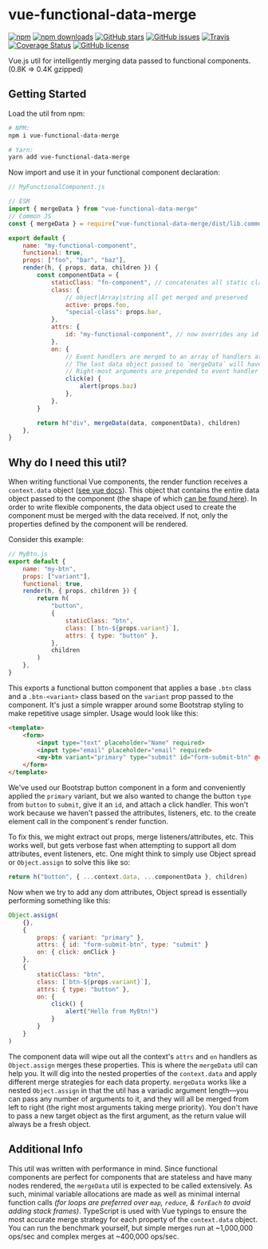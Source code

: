 # vue-functional-data-merge

[![npm](https://img.shields.io/npm/v/vue-functional-data-merge.svg?style=for-the-badge)](https://img.shields.io/npm/v/vue-functional-data-merge)
[![npm downloads](https://img.shields.io/npm/dt/vue-functional-data-merge.svg?style=for-the-badge)](https://www.npmjs.com/package/vue-functional-data-merge)
[![GitHub stars](https://img.shields.io/github/stars/alexsasharegan/vue-functional-data-merge.svg?style=for-the-badge)](https://github.com/alexsasharegan/vue-functional-data-merge/stargazers)
[![GitHub issues](https://img.shields.io/github/issues/alexsasharegan/vue-functional-data-merge.svg?style=for-the-badge)](https://github.com/alexsasharegan/vue-functional-data-merge/issues)
[![Travis](https://img.shields.io/travis/alexsasharegan/vue-functional-data-merge.svg?style=for-the-badge)](https://github.com/alexsasharegan/vue-functional-data-merge)
[![Coverage Status](https://img.shields.io/coveralls/github/alexsasharegan/vue-functional-data-merge.svg?style=for-the-badge)](https://coveralls.io/github/alexsasharegan/vue-functional-data-merge)
[![GitHub license](https://img.shields.io/github/license/alexsasharegan/vue-functional-data-merge.svg?style=for-the-badge)](https://github.com/alexsasharegan/vue-functional-data-merge/blob/master/LICENSE.md)

Vue.js util for intelligently merging data passed to functional components. (0.8K => 0.4K gzipped)

## Getting Started

Load the util from npm:

```sh
# NPM:
npm i vue-functional-data-merge

# Yarn:
yarn add vue-functional-data-merge
```

Now import and use it in your functional component declaration:

```js
// MyFunctionalComponent.js

// ESM
import { mergeData } from "vue-functional-data-merge"
// Common JS
const { mergeData } = require("vue-functional-data-merge/dist/lib.common.js")

export default {
	name: "my-functional-component",
	functional: true,
	props: ["foo", "bar", "baz"],
	render(h, { props, data, children }) {
		const componentData = {
			staticClass: "fn-component", // concatenates all static classes
			class: {
				// object|Array|string all get merged and preserved
				active: props.foo,
				"special-class": props.bar,
			},
			attrs: {
				id: "my-functional-component", // now overrides any id placed on the component
			},
			on: {
				// Event handlers are merged to an array of handlers at each event.
				// The last data object passed to `mergeData` will have it's event handlers called first.
				// Right-most arguments are prepended to event handler array.
				click(e) {
					alert(props.baz)
				},
			},
		}

		return h("div", mergeData(data, componentData), children)
	},
}
```

## Why do I need this util?

When writing functional Vue components, the render function receives a `context.data` object
([see vue docs](https://vuejs.org/v2/guide/render-function.html#Functional-Components)). This object that contains the
entire data object passed to the component (the shape of which
[can be found here](https://vuejs.org/v2/guide/render-function.html#The-Data-Object-In-Depth)). In order to write
flexible components, the data object used to create the component must be merged with the data received. If not, only
the properties defined by the component will be rendered.

Consider this example:

```js
// MyBtn.js
export default {
	name: "my-btn",
	props: ["variant"],
	functional: true,
	render(h, { props, children }) {
		return h(
			"button",
			{
				staticClass: "btn",
				class: [`btn-${props.variant}`],
				attrs: { type: "button" },
			},
			children
		)
	},
}
```

This exports a functional button component that applies a base `.btn` class and a `.btn-<variant>` class based on the
`variant` prop passed to the component. It's just a simple wrapper around some Bootstrap styling to make repetitive
usage simpler. Usage would look like this:

```html
<template>
	<form>
		<input type="text" placeholder="Name" required>
		<input type="email" placeholder="email" required>
		<my-btn variant="primary" type="submit" id="form-submit-btn" @click="onClick">Submit</my-btn>
	</form>
</template>
```

We've used our Bootstrap button component in a form and conveniently applied the `primary` variant, but we also wanted
to change the button `type` from `button` to `submit`, give it an `id`, and attach a click handler. This won't work
because we haven't passed the attributes, listeners, etc. to the create element call in the component's render function.

To fix this, we might extract out props, merge listeners/attributes, etc. This works well, but gets verbose fast when
attempting to support all dom attributes, event listeners, etc. One might think to simply use Object spread or
`Object.assign` to solve this like so:

```js
return h("button", { ...context.data, ...componentData }, children)
```

Now when we try to add any dom attributes, Object spread is essentially performing something like this:

```js
Object.assign(
	{},
	{
		props: { variant: "primary" },
		attrs: { id: "form-submit-btn", type: "submit" }
		on: { click: onClick }
	},
	{
		staticClass: "btn",
		class: [`btn-${props.variant}`],
		attrs: { type: "button" },
		on: {
			click() {
				alert("Hello from MyBtn!")
			}
		}
	}
)
```

The component data will wipe out all the context's `attrs` and `on` handlers as `Object.assign` merges these properties.
This is where the `mergeData` util can help you. It will dig into the nested properties of the `context.data` and apply
different merge strategies for each data property. `mergeData` works like a nested `Object.assign` in that the util has
a variadic argument length&mdash;you can pass any number of arguments to it, and they will all be merged from left to
right (the right most arguments taking merge priority). You don't have to pass a new target object as the first
argument, as the return value will always be a fresh object.

## Additional Info

This util was written with performance in mind. Since functional components are perfect for components that are
stateless and have many nodes rendered, the `mergeData` util is expected to be called extensively. As such, minimal
variable allocations are made as well as minimal internal function calls _(for loops are preferred over `map`, `reduce`,
& `forEach` to avoid adding stack frames)_. TypeScript is used with Vue typings to ensure the most accurate merge
strategy for each property of the `context.data` object. You can run the benchmark yourself, but simple merges run at
~1,000,000 ops/sec and complex merges at ~400,000 ops/sec.
